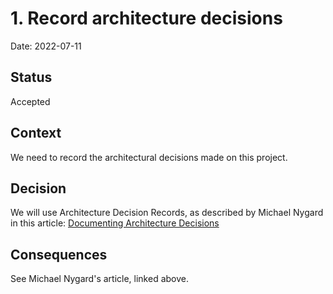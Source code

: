 # 1. Record architecture decisions

Date: 2022-07-11

## Status

Accepted

## Context

We need to record the architectural decisions made on this project.

## Decision

We will use Architecture Decision Records, as described by Michael Nygard in this article:
[Documenting Architecture Decisions](http://thinkrelevance.com/blog/2011/11/15/documenting-architecture-decisions)

## Consequences

See Michael Nygard's article, linked above.
